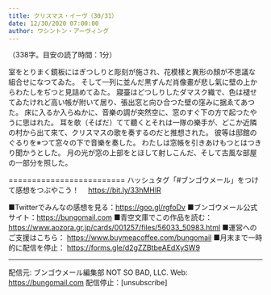 ```yaml
---
title: クリスマス・イーヴ（30/31）
date: 12/30/2020 07:00:00
author: ワシントン・アーヴィング
---
```


（338字。目安の読了時間：1分）

室をとりまく鏡板にはぎつしりと彫刻が施され、花模樣と異形の顏が不思議な組合せになつてゐた。
そして一列に並んだ黒ずんだ肖像畫が悲し氣に壁の上からわたしをぢつと見詰めてゐた。
寢臺はどつしりしたダマスク織で、色は褪せてゐたけれど高い帳が附いて居り、張出窓と向ひ合つた壁の窪みに据ゑてあつた。
床に入るか入らぬかに、音樂の調が突然空に、窓のすぐ下の方で起つたやうに思はれた。
耳を欹（そばだ）てて聽くとそれは一隊の樂手が、どこか近隣の村から出て來て、クリスマスの歌を奏するのだと推想された。
彼等は邸館のぐるりを※つて窓々の下で音樂を奏した。
わたしは窓帳を引きあけもつとはつきり聞かうとした。
月の光が窓の上部をとほして射しこんだ、そして古風な部屋の一部分を照した。

=========================
ハッシュタグ「#ブンゴウメール」をつけて感想をつぶやこう！　
https://bit.ly/33hMHlR

■Twitterでみんなの感想を見る：https://goo.gl/rgfoDv
■ブンゴウメール公式サイト：https://bungomail.com
■青空文庫でこの作品を読む：https://www.aozora.gr.jp/cards/001257/files/56033_50983.html
■運営へのご支援はこちら： https://www.buymeacoffee.com/bungomail
■月末まで一時的に配信を停止： https://forms.gle/d2gZZBtbeAEdXySW9

-------
配信元: ブンゴウメール編集部
NOT SO BAD, LLC.
Web: https://bungomail.com
配信停止：[unsubscribe]

